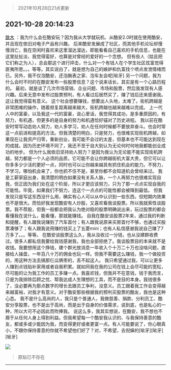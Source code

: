 > 2021年10月28日21点更新
<link rel="stylesheet" href="https://cdn.jsdelivr.net/gh/taotie6/sampleJSON@main/css/photo_show.css">
<meta name="referrer" content="no-referrer" />


 ## 2021-10-28 20:14:23 

 [㪚木](https://www.coolapk.com/feed/31024382?shareKey=NjJlMmY2NmMyMzMxNjE3YWExOGE~) ：我为什么会在酷安玩？因为我从大学就玩机、从酷安2.0时就在使用酷安，并且现在依旧对电子产品有兴趣。
后来酷安发展成了社区，而其他手机论坛却慢慢消亡，我在空闲时喜欢来这里溜达溜达，即能看看自己喜欢的手机信息，也能在这里扯扯淡，我觉得蛮好，也算是对曾经的爱好的一个念想。<!--break-->
但有些人（姑且把它们称之为人），总会那这个进行抨击，什么对一个有钱人在个学生社区炫富觉得匪夷所思。。。等等。其实说白了，就是想为自己的嫉妒和仇富找个喷点发泄情绪而已。另外，我不仅泡酷安，还泡腕表之家、泡车友会呢[呲牙]
另一个问题，我为什么会时不时的在酷安发布一些股票信息？这个说来话长，其实是有一个心路历程的。
最初，就是谈了几次市场营销、企业问题、市场和股票，然后我发现有人感兴趣。后来无意中发布过股票预判，有人看过后居然买了，赚了钱后还来感谢我。这让我觉得蛮有意义。
这个社会想要赚钱，想要出人头地，太难了。街机跨越是非常困难的操作，随着频复距离越来越大，街机跨越也越来越难以完成。
上一代人中的富豪，以及我这一代的富豪，说心里话，我觉得其成功，是多重原因的，有努力，有机遇，但更多的是自身的努力和机遇恰好锚对了历史进程。
我以前在酷安时常写动态劝人努力，劝人多学习，劝人在任何时候都不要放弃奋斗。也会时常这一点前进和提高的方法。但我清楚的明白，只是努力，也很难实现街机跨越，如果现在让我资产归零，重新创业，我可能不会过的太差，但基本也不可能达到现在的成就。因为历史环境不同了，我还不至于自大到认为无论何时何地我都能创业成功的地步。
但为什么我依旧坚持劝人努力？是因为我认为无论能不能实现街机跨越，努力都是一个人必须的品质，它可能不会让你跨越街机大富大贵，但它可以让你多多少少活的更好一点，同时也可以让你越来越具有抓住机会的能力。不努力，不学习，哪怕机会来了，你也抓不住不是，甚至你都不会知道机会曾经来过。
我是工薪家庭出身，我清楚的明白如果没有关系人脉，一个人再努力也很难实现自我，但正因为我们处在这个阶层，所以才更应该努力，只为了那一点点实现自我的可能性。毕竟，如果我们不努力，连这个一点点的可能性都会被降到最低。
但我发现只是写这东西没什么用，确实有心人可以从中认识到一些东西，但短期内效果也不是很大。而恰好我发现酷安有人炒股，又喜欢看我谈股票。所以我就索性谈股票。我不荐股，但我一般都会把我认为绝对稳的股票明确说出来，玩过股票的都会看懂我在说什么，能看懂，那就能赚钱。
自我在酷安谈股票2年来，通过我的判断和提醒，有人跟我说赚到了汽车首付；有人跟我说原来买房首付不够，也通过买股票凑够了；有人跟我说用赚的钱买上了五菱mini；也有人私信感谢我说自己赚了7万多了。。。等等。
在酷安谈股票这么久，我从没收过一分钱，也从没建群收费过。很多人都私信我要给我钱感谢我，我也全部拒绝了。我谈股票目的本来就不是收钱。我要想用这个挣钱，建个群光放消息一年收入个十万二十万也没啥问题，直接给人操盘，一年百八十万的佣金也玩一样。但我不需要这么赚钱，我一个做投资的，用这种方法去搞那仨瓜俩枣的，丢不起这人。
我只希望通过我，可以让更多人赚到点钱贴补家用或者自我积累。就如同我在我的公司在钱上会尽可能的宽松，尽可能的让为我工作的员工多赚一点。我喜欢钱，但我并不在意钱，钱于我而言，只是为我排除后顾之忧、帮我达成人生理想的工具，而不是目的本身。我钱很多了，没必要再为那点数字的增长去跟员工争利，没意义。员工跟着我工作会变得越来越富裕，对我才有意义。对于酷安那些根据我的预判买股票的酷友，我也是这种心态。
我不是什么高尚的人，我只是个普通人，我做慈善、捐款、分利员工、酷安分享股票，也不是出于高尚，而是出于自身的价值需求，说到底，也是私心的一种，所以大可不必因此而吹捧我。
说这么多，我其实想说，在酷安，我不想也不屑于从任何人身上得到利益。但我希望每一个酷安我认识的、与我保持善意的酷友，都或多或少能因为我，而变得更好或者更富一点。有人可能要说了，你心眼真小，不跟你保持善意的你就不希望他们好了？对，不希望，去倪嫲的[呲牙][呲牙][呲牙] 

<div class="album">
<img class="img-item" src="http://image.coolapk.com/feed/2021/0604/09/3142203_cc75c90b_1482_4911@300x300.gif" />
</div>

> 原贴已不存在 

 ------- 

